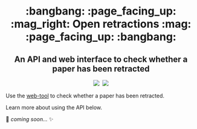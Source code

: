 <div align="center">
  <h1>:bangbang: :page_facing_up: :mag_right: Open retractions :mag: :page_facing_up: :bangbang:</h1>
  <h2>An API and web interface to check whether a paper has been retracted</h2>
</div>

<div align="center">
  <a href="https://github.com/fathomlabs/crossref-cli/blob/master/LICENSE" alt="MIT license"><img src="https://img.shields.io/badge/license-MIT-green.svg?style=flat-square" /></a>&nbsp;
  <a href="http://fathomlabs.io" target="_blank">
  <img src="https://img.shields.io/badge/made_with-❤️💛💚💙💜💖-e6e6e6.svg?style=flat-square" /></a>
</div>

Use the [web-tool](openretractions.com) to check whether a paper has been retracted.

Learn more about using the API below.

:sparkling_heart:
*coming soon...*
:sparkles:
